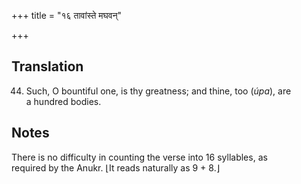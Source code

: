 +++
title = "१६ तावांस्ते मघवन्"

+++
## Translation
44. Such, O bountiful one, is thy greatness; and thine, too (*úpa*), are  
a hundred bodies.

## Notes
There is no difficulty in counting the verse into 16 syllables, as  
required by the Anukr. ⌊It reads naturally as 9 + 8.⌋
